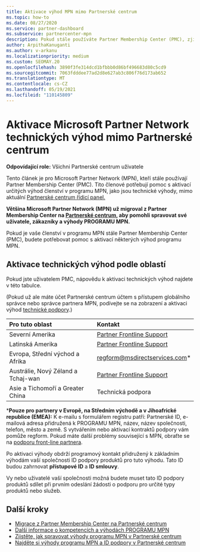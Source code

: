 ```yaml
---
title: Aktivace výhod MPN mimo Partnerské centrum
ms.topic: how-to
ms.date: 08/27/2020
ms.service: partner-dashboard
ms.subservice: partnercenter-mpn
description: Pokud stále používáte Partner Membership Center (PMC), zjistěte, na koho se obrátit, aby vám pomohl aktivovat výhody technické podpory MPN a poskytnout vám výhody ID podpory.
author: ArpithaKanuganti
ms.author: v-arkanu
ms.localizationpriority: medium
ms.custom: SEOMAY.20
ms.openlocfilehash: 3890f3fe314dcd1bfbbb0d86bf496683d80c5cd9
ms.sourcegitcommit: 7063fdddee77ad2d8e627ab3c806f76d173ab652
ms.translationtype: MT
ms.contentlocale: cs-CZ
ms.lasthandoff: 05/19/2021
ms.locfileid: "110145809"
---
```

# <a name="activate-microsoft-partner-network-technical-benefits-outside-of-partner-center"></a>Aktivace Microsoft Partner Network technických výhod mimo Partnerské centrum


**Odpovídající role:** Všichni Partnerské centrum uživatele

Tento článek je pro Microsoft Partner Network (MPN), kteří stále používají Partner Membership Center (PMC). Tito členové potřebují pomoc s aktivací určitých výhod členství v programu MPN, jako jsou technické výhody, mimo aktuální [Partnerské centrum řídicí panel.](https://partner.microsoft.com/dashboard)

**Většina Microsoft Partner Network (MPN) už migroval z Partner Membership Center na [Partnerské centrum,](prepare-pmc-pc-migration.md) aby pomohli spravovat své uživatele, zákazníky a výhody PROGRAMU MPN.**

Pokud je vaše členství v programu MPN stále Partner Membership Center (PMC), budete potřebovat pomoc s aktivací některých výhod programu MPN.

## <a name="activate-technical-benefits-by-region"></a>Aktivace technických výhod podle oblastí

Pokud jste uživatelem PMC, nápovědu k aktivaci technických výhod najdete v této tabulce.

(Pokud už ale máte účet Partnerské centrum účtem s přístupem globálního správce nebo správce partnera MPN, podívejte se na zobrazení a aktivaci výhod [technické podpory](mpn-benefits-technical-support.md#view-and-activate-your-technical-support-benefits).)

|Pro tuto oblast  | Kontakt |
|:--------|:------------|
|Severní Amerika  | [Partner Frontline Support](https://partner.microsoft.com/support?issueid=300-0042)  |
|Latinská Amerika  | [Partner Frontline Support](https://partner.microsoft.com/support?issueid=300-0042)  |
|Evropa, Střední východ a Afrika  | [regform@msdirectservices.com](mailto:regform@msdirectservices.com)*  |
|Austrálie, Nový Zéland a Tchaj-wan  | [Partner Frontline Support](https://partner.microsoft.com/support?issueid=300-0042)  |
|Asie a Tichomoří a Greater China  | Technická podpora  |

\***Pouze pro partnery v Evropě, na Středním východě a v Jihoafrické republice (EMEA):** K e-mailu s formulářem registru patří: Partnerské ID, e-mailová adresa přidružená k PROGRAMU MPN, název, název společnosti, telefon, město a země. S vytvářením nebo aktivací kontraktů podpory vám pomůže regform. Pokud máte další problémy související s MPN, obraťte se na [podporu front-line partnera](https://partner.microsoft.com/support?issueid=300-0042).

Po aktivaci výhody obdrží programový kontakt přidružený k základním výhodám vaší společnosti ID podpory produktů pro tuto výhodu. Tato ID budou zahrnovat **přístupové ID** a **ID smlouvy**. 

Vy nebo uživatelé vaší společnosti možná budete muset tato ID podpory produktů sdílet při prvním odeslání žádosti o podporu pro určité typy produktů nebo služeb.

## <a name="next-steps"></a>Další kroky

- [Migrace z Partner Membership Center na Partnerské centrum](prepare-pmc-pc-migration.md)
- [Další informace o kompetencích a výhodách PROGRAMU MPN](learn-about-competencies.md)
- [Zjistěte, jak spravovat výhody programu MPN v Partnerské centrum](manage-your-partner-network-benefits.md)
- [Najděte si výhody programu MPN a ID podpory v Partnerské centrum](mpn-find-benefits.md)